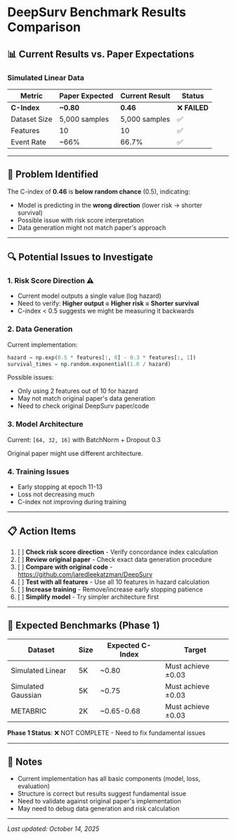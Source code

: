# DeepSurv Benchmark Results Comparison

## 📊 Current Results vs. Paper Expectations

### Simulated Linear Data

| Metric | Paper Expected | Current Result | Status |
|--------|---------------|----------------|---------|
| **C-Index** | **~0.80** | **0.46** | ❌ **FAILED** |
| Dataset Size | 5,000 samples | 5,000 samples | ✅ |
| Features | 10 | 10 | ✅ |
| Event Rate | ~66% | 66.7% | ✅ |

---

## 🔴 Problem Identified

The C-index of **0.46** is **below random chance** (0.5), indicating:
- Model is predicting in the **wrong direction** (lower risk → shorter survival)
- Possible issue with risk score interpretation
- Data generation might not match paper's approach

---

## 🔍 Potential Issues to Investigate

### 1. **Risk Score Direction** ⚠️
- Current model outputs a single value (log hazard)
- Need to verify: **Higher output = Higher risk = Shorter survival**
- C-index < 0.5 suggests we might be measuring it backwards

### 2. **Data Generation**
Current implementation:
```python
hazard = np.exp(0.5 * features[:, 0] - 0.3 * features[:, 1])
survival_times = np.random.exponential(1.0 / hazard)
```

Possible issues:
- Only using 2 features out of 10 for hazard
- May not match original paper's data generation
- Need to check original DeepSurv paper/code

### 3. **Model Architecture**
Current: `[64, 32, 16]` with BatchNorm + Dropout 0.3

Original paper might use different architecture.

### 4. **Training Issues**
- Early stopping at epoch 11-13
- Loss not decreasing much
- C-index not improving during training

---

## 📋 Action Items

1. [ ] **Check risk score direction** - Verify concordance index calculation
2. [ ] **Review original paper** - Check exact data generation procedure  
3. [ ] **Compare with original code** - https://github.com/jaredleekatzman/DeepSurv
4. [ ] **Test with all features** - Use all 10 features in hazard calculation
5. [ ] **Increase training** - Remove/increase early stopping patience
6. [ ] **Simplify model** - Try simpler architecture first

---

## 🎯 Expected Benchmarks (Phase 1)

| Dataset | Size | Expected C-Index | Target |
|---------|------|------------------|--------|
| Simulated Linear | 5K | ~0.80 | Must achieve ±0.03 |
| Simulated Gaussian | 5K | ~0.75 | Must achieve ±0.03 |
| METABRIC | 2K | ~0.65-0.68 | Must achieve ±0.03 |

**Phase 1 Status**: ❌ NOT COMPLETE - Need to fix fundamental issues

---

## 📝 Notes

- Current implementation has all basic components (model, loss, evaluation)
- Structure is correct but results suggest fundamental issue
- Need to validate against original paper's implementation
- May need to debug data generation and risk calculation

---

*Last updated: October 14, 2025*
